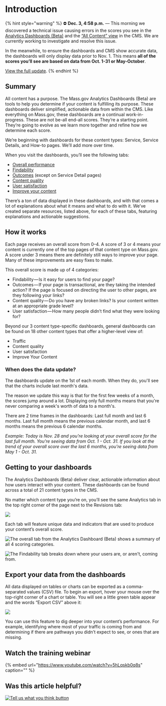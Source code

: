 # Introduction

{% hint style="warning" %}
⛔ **Dec. 3, 4:58 p.m.** — This morning we discovered a technical issue causing errors in the scores you see in the [Analytics Dashboards \(Beta\)](https://massgovdigital.gitbook.io/knowledge-base/tools-for-improving-your-content/analytics-dashboards-beta/introduction-to-dashboards) and the [“All Content” view](https://massgovdigital.gitbook.io/knowledge-base/tools-for-improving-your-content/get-a-snapshot-of-your-contents-performance) in the CMS. We are currently working to investigate and resolve this issue.

In the meanwhile, to ensure the dashboards and CMS show accurate data, the dashboards will only display data prior to Nov. 1. This means **all of the scores you’ll see are based on data from Oct. 1-31 or May-October**.

[View the full update](https://mailchi.mp/mass.gov/service-disruption-temporary-changes-to-overall-content-scores).
{% endhint %}

## Summary

All content has a purpose. The Mass.gov Analytics Dashboards \(Beta\) are tools to help you determine if your content is fulfilling its purpose. These dashboards deliver simplified, actionable data from within the CMS. Like everything on Mass.gov, these dashboards are a continual work-in-progress. These are not be-all end-all scores. They’re a starting point. They’re going to evolve as we learn more together and refine how we determine each score.

We’re beginning with dashboards for these content types: Service, Service Details, and How-to pages. We’ll add more over time.

When you visit the dashboards, you’ll see the following tabs:

* [Overall performance](overall-performance.md)
* [Findability](findability.md)
* [Outcomes](outcomes.md) \(except on Service Detail pages\)
* [Content quality](content-quality.md)
* [User satisfaction](user-satisfaction.md)
* [Improve your content](improve-your-content.md)

There’s a ton of data displayed in these dashboards, and with that comes a lot of explanations about what it means and what to do with it. We’ve created separate resources, listed above, for each of these tabs, featuring explanations and actionable suggestions.

## How it works

Each page receives an overall score from 0–4. A score of 3 or 4 means your content is currently one of the top pages of that content type on Mass.gov. A score under 3 means there are definitely still ways to improve your page. Many of these improvements are easy fixes to make.

This overall score is made up of 4 categories:

* Findability — Is it easy for users to find your page?
* Outcomes — If your page is transactional, are they taking the intended action? If the page is focused on directing the user to other pages, are they following your links?
* Content quality — Do you have any broken links? Is your content written at an appropriate grade level?
* User satisfaction — How many people didn’t find what they were looking for?

Beyond our 3 content type-specific dashboards, general dashboards can be found on 18 other content types that offer a higher-level view of:

* Traffic
* Content quality
* User satisfaction
* Improve Your Content

### When does the data update?

The dashboards update on the 1st of each month. When they do, you'll see that the charts include last month's data.

The reason we update this way is that for the first few weeks of a month, the scores jump around a lot. Displaying only full months means that you're never comparing a week's worth of data to a month's.

There are 2 time frames in the dashboards: Last full month and last 6 months. Last full month means the previous calendar month, and last 6 months means the previous 6 calendar months.

_Example: Today is Nov. 28 and you're looking at your overall score for the last full month. You're seeing data from Oct. 1 - Oct. 31. If you look at the trend of your overall score over the last 6 months, you're seeing data from May 1 - Oct. 31._

## Getting to your dashboards

The Analytics Dashboards \(Beta\) deliver clear, actionable information about how users interact with your content. These dashboards can be found across a total of 21 content types in the CMS.

No matter which content type you’re on, you’ll see the same Analytics tab in the top right corner of the page next to the Revisions tab:

![](https://github.com/gdesrosiers/TEST-mass.gov-KB/tree/5bf119f2287d7e493534e6cae69bdd08c0869d39/.gitbook/assets/file-for-unemployment-benefits-mass-gov.png)

Each tab will feature unique data and indicators that are used to produce your content’s overall score.

![The overall tab from the Analytics Dashboard \(Beta\) shows a summary of all 4 scoring categories.](https://github.com/gdesrosiers/TEST-mass.gov-KB/tree/5bf119f2287d7e493534e6cae69bdd08c0869d39/.gitbook/assets/analytics-mass-gov.png)

![The Findability tab breaks down where your users are, or aren&apos;t, coming from.](https://github.com/gdesrosiers/TEST-mass.gov-KB/tree/5bf119f2287d7e493534e6cae69bdd08c0869d39/.gitbook/assets/dashboards-new-overview-3.png)

## Export your data from the dashboards

All data displayed on tables or charts can be exported as a comma-separated values \(CSV\) file. To begin an export, hover your mouse over the top-right corner of a chart or table. You will see a little green table appear and the words “Export CSV” above it:

![](https://github.com/gdesrosiers/TEST-mass.gov-KB/tree/5bf119f2287d7e493534e6cae69bdd08c0869d39/.gitbook/assets/dashboards-new-intro-4.png)

You can use this feature to dig deeper into your content’s performance. For example, identifying where most of your traffic is coming from and determining if there are pathways you didn’t expect to see, or ones that are missing.

## Watch the training webinar

{% embed url="https://www.youtube.com/watch?v=5hLqskb0q8s" caption="" %}

## Was this article helpful?

[![Tell us what you think button](https://blobscdn.gitbook.com/v0/b/gitbook-28427.appspot.com/o/assets%2F-LJ04qJGAHkvdE13BfdG%2F-LSz77NBAwnSNpMPT3df%2F-LSz7xSmyKXltd4avaCt%2FKB%20survey%20button%20POC%202.png?alt=media&token=8d071cab-8b95-48a3-a332-13e3fc8d9f96)](https://massgov.formstack.com/forms/mass_gov_knowledge_base_feedback?article=introduction)

